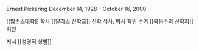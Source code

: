 
Ernest Pickering
December 14, 1928 – October 16, 2000

[[밥존스대학]] 학사
[[달라스 신학교]] 신학 석사, 박사 학위 수여
[[복음주의 신학회]] 회원



저서
[[성경적 성별]]
